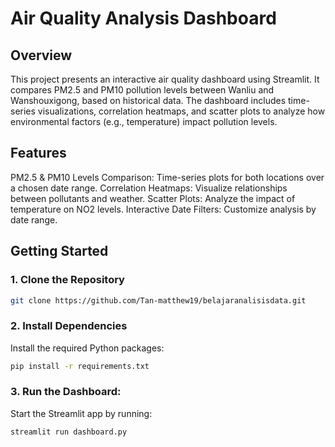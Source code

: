 # Air Quality Analysis Dashboard
## Overview
This project presents an interactive air quality dashboard using Streamlit. It compares PM2.5 and PM10 pollution levels between Wanliu and Wanshouxigong, based on historical data. The dashboard includes time-series visualizations, correlation heatmaps, and scatter plots to analyze how environmental factors (e.g., temperature) impact pollution levels.

## Features
PM2.5 & PM10 Levels Comparison: Time-series plots for both locations over a chosen date range.
Correlation Heatmaps: Visualize relationships between pollutants and weather.
Scatter Plots: Analyze the impact of temperature on NO2 levels.
Interactive Date Filters: Customize analysis by date range.

## Getting Started
### 1. Clone the Repository
```bash
git clone https://github.com/Tan-matthew19/belajaranalisisdata.git
```
### 2. Install Dependencies
Install the required Python packages:
```bash
pip install -r requirements.txt
```
### 3. Run the Dashboard:
Start the Streamlit app by running:
```bash
streamlit run dashboard.py
```
